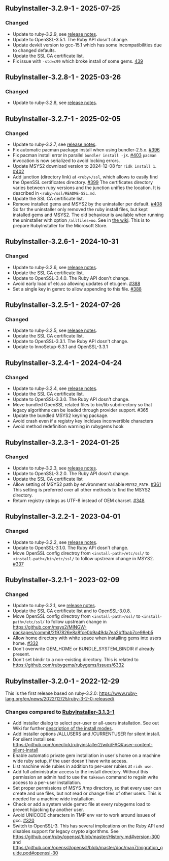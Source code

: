 ## RubyInstaller-3.2.9-1 - 2025-07-25

### Changed
- Update to ruby-3.2.9, see [release notes](https://www.ruby-lang.org/en/news/2025/07/24/ruby-3-2-9-released/).
- Update to OpenSSL-3.5.1. The Ruby API dosn't change.
- Update devkit version to gcc-15.1 which has some incompatibilities due to changed defaults.
- Update the SSL CA certificate list.
- Fix issue with `-std=c99` which broke install of some gems. [439](https://github.com/oneclick/rubyinstaller2/issues/439)


## RubyInstaller-3.2.8-1 - 2025-03-26

### Changed
- Update to ruby-3.2.8, see [release notes](https://www.ruby-lang.org/en/news/2025/03/26/ruby-3-2-8-released/).


## RubyInstaller-3.2.7-1 - 2025-02-05

### Changed
- Update to ruby-3.2.7, see [release notes](https://www.ruby-lang.org/en/news/2025/02/04/ruby-3-2-7-released/).
- Fix automatic pacman package install when using bundler-2.5.x. [#396](https://github.com/oneclick/rubyinstaller2/issues/396)
- Fix pacman install error in parallel `bundler install -jX`. [#403](https://github.com/oneclick/rubyinstaller2/issues/403)
  `pacman` invocation is now serialized to avoid locking errors.
- Update MSYS2 download version to 2024-12-08 for `ridk install 1`. [#402](https://github.com/oneclick/rubyinstaller2/issues/402)
- Add junction (directory link) at `<ruby>/ssl`, which allows to easily find the OpenSSL certificates directory. [#399](https://github.com/oneclick/rubyinstaller2/issues/399)
  The certificates directory varies between ruby versions and the junction unifies the location.
  It is described in `<ruby>/ssl/README-SSL.md`.
- Update the SSL CA certificate list.
- Remove installed gems and MSYS2 by the uninstaller per default. [#408](https://github.com/oneclick/rubyinstaller2/issues/408)
  So far the uninstaller only removed the ruby install files, but kept installed gems and MSYS2.
  The old behaviour is available when running the uninstaller with option `/allfiles=no`.
  See in [the wiki](https://github.com/oneclick/rubyinstaller2/wiki/FAQ#user-content-silent-install).
  This is to prepare RubyInstaller for the Microsoft Store.


## RubyInstaller-3.2.6-1 - 2024-10-31

### Changed
- Update to ruby-3.2.6, see [release notes](https://www.ruby-lang.org/en/news/2024/10/30/ruby-3-2-6-released/).
- Update the SSL CA certificate list.
- Update to OpenSSL-3.4.0. The Ruby API dosn't change.
- Avoid early load of etc.so allowing updates of etc.gem. [#388](https://github.com/oneclick/rubyinstaller2/issues/388)
- Set a single key in gemrc to allow appending to this file. [#388](https://github.com/oneclick/rubyinstaller2/issues/388#issuecomment-2348393612)


## RubyInstaller-3.2.5-1 - 2024-07-26

### Changed
- Update to ruby-3.2.5, see [release notes](https://www.ruby-lang.org/en/news/2024/07/26/ruby-3-2-5-released/).
- Update the SSL CA certificate list.
- Update to OpenSSL-3.3.1. The Ruby API dosn't change.
- Update to InnoSetup-6.3.1 and OpenSSL-3.3.1


## RubyInstaller-3.2.4-1 - 2024-04-24

### Changed
- Update to ruby-3.2.4, see [release notes](https://www.ruby-lang.org/en/news/2024/04/23/ruby-3-2-4-released/).
- Update the SSL CA certificate list.
- Update to OpenSSL-3.3.0. The Ruby API dosn't change.
- Move bundled OpenSSL related files to bin/lib subdirectory so that legacy algorithms can be loaded through provider support. #365
- Update the bundled MSYS2 keyring package.
- Avoid crash even if a registry key incldues inconvertible characters
- Avoid method redefinition warning in rubygems hook


## RubyInstaller-3.2.3-1 - 2024-01-25

### Changed
- Update to ruby-3.2.3, see [release notes](https://www.ruby-lang.org/en/news/2024/01/18/ruby-3-2-3-released/).
- Update to OpenSSL-3.2.0.
  The Ruby API dosn't change.
- Update the SSL CA certificate list
- Allow setting of MSYS2 path by environment variable `MSYS2_PATH`. [#361](https://github.com/oneclick/rubyinstaller2/issues/361)
  This setting is preferred over all other methods to find the MSYS2 directory.
- Return registry strings as UTF-8 instead of OEM charset. [#348](https://github.com/oneclick/rubyinstaller2/issues/348)


## RubyInstaller-3.2.2-1 - 2023-04-01

### Changed
- Update to ruby-3.2.2, see [release notes](https://www.ruby-lang.org/en/news/2023/03/30/ruby-3-2-2-released/).
- Update to OpenSSL-3.1.0.
  The Ruby API dosn't change.
- Move OpenSSL config directroy from `<install-path>/etc/ssl/` to  `<install-path>/bin/etc/ssl/` to follow upstream change in MSYS2. [#337](https://github.com/oneclick/rubyinstaller2/issues/337)


## RubyInstaller-3.2.1-1 - 2023-02-09

### Changed
- Update to ruby-3.2.1, see [release notes](https://www.ruby-lang.org/en/news/2023/02/08/ruby-3-2-1-released/).
- Update the SSL CA certificate list and to OpenSSL-3.0.8.
- Move OpenSSL config directroy from `<install-path>/ssl/` to  `<install-path>/etc/ssl/` to follow upstream change in https://github.com/msys2/MINGW-packages/commit/2f97826e8a8fce0b9a49da7ea2bffbab7ce98eb5
- Allow home directory with white space when installing gems into users home. [#332](https://github.com/oneclick/rubyinstaller2/issues/332)
- Don't overwrite GEM_HOME or BUNDLE_SYSTEM_BINDIR if already present.
- Don't set bindir to a non-existing directory.
  This is related to https://github.com/rubygems/rubygems/issues/6332


## RubyInstaller-3.2.0-1 - 2022-12-29

This is the first release based on ruby-3.2.0: https://www.ruby-lang.org/en/news/2022/12/25/ruby-3-2-0-released/

### Changes compared to [RubyInstaller-3.1.3-1](CHANGELOG-3.1.md#rubyinstaller-313-1---2022-11-27)
- Add installer dialog to select per-user or all-users installation.
  See out Wiki for further [description of the install modes](https://github.com/oneclick/rubyinstaller2/wiki/FAQ#user-content-install-mode).
- Add installer options /ALLUSERS and /CURRENTUSER for silent install.
  For silent install see: https://github.com/oneclick/rubyinstaller2/wiki/FAQ#user-content-silent-install
- Enable automatic private gem installation in user's home on a machine wide ruby setup, if the user doesn't have write access.
- List machine wide rubies in addition to per-user rubies at `ridk use`.
- Add full administrator access to the install directory.
  Without this permission an admin had to use the `takeown` command to regain write access to a per-user installation.
- Set proper permissions of MSYS /tmp directory, so that every user can create and use files, but not read or change files of other users.
  This is needed for a machine wide installation.
- Check or add a system wide gemrc file at every rubygems load to prevent hijacking by another user.
- Avoid UNICODE characters in TMP env var to work around issues of gcc. [#320](https://github.com/oneclick/rubyinstaller2/issues/320)
- Switch to OpenSSL-3. This has several implications on the Ruby API and disables support for legacy crypto algorithms.
  See https://github.com/ruby/openssl/blob/master/History.md#version-300 and https://github.com/openssl/openssl/blob/master/doc/man7/migration_guide.pod#openssl-30
